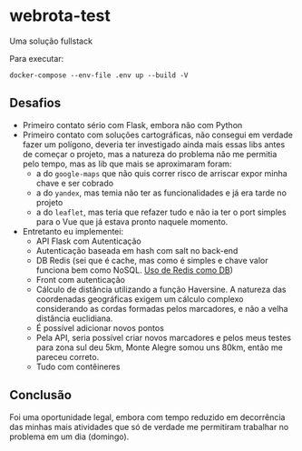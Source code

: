 # webrota-test

Uma solução fullstack

Para executar:

```
docker-compose --env-file .env up --build -V
```

## Desafios

- Primeiro contato sério com Flask, embora não com Python
- Primeiro contato com soluções cartográficas, não consegui em verdade fazer um polígono, deveria ter investigado ainda mais essas libs antes de começar o projeto, mas a natureza do problema não me permitia pelo tempo, mas as lib que mais se aproximaram foram:
    - a do `google-maps` que não quis correr risco de arriscar expor minha chave e ser cobrado
    - a do `yandex`, mas temia não ter as funcionalidades e já era tarde no projeto
    - a do `leaflet`, mas teria que refazer tudo e não ia ter o port simples para o Vue que já estava pronto naquele momento.
- Entretanto eu implementei:
    - API Flask com Autenticação
    - Autenticação baseada em hash com salt no back-end
    - DB Redis (sei que é cache, mas como é simples e chave valor funciona bem como NoSQL. [Uso de Redis como DB](https://redis.io/blog/redis-cache-vs-redis-primary-database-in-90-seconds/))
    - Front com autenticação
    - Cálculo de distância utilizando a função Haversine. A natureza das coordenadas geográficas exigem um cálculo complexo considerando as cordas formadas pelos marcadores, e não a velha distância euclidiana.
    - É possível adicionar novos pontos
    - Pela API, seria possível criar novos marcadores e pelos meus testes para zona sul deu 5km, Monte Alegre somou uns 80km, então me pareceu correto.
    - Tudo com contêineres

## Conclusão

Foi uma oportunidade legal, embora com tempo reduzido em decorrência das minhas mais atividades que só de verdade me permitiram trabalhar no problema em um dia (domingo).
